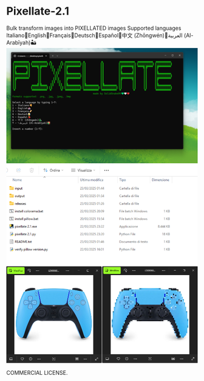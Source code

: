 # Pixellate-2.1
Bulk transform images into PIXELLATED images
Supported languages  Italiano🍕English🏰Français🥖Deutsch🍺Español💃中文 (Zhōngwén)🐉العربية (Al-Arabīyah)🏜️
![Alt text](preview.png)
![Alt text](preview2.png)
![Alt text](preview3.png)

COMMERCIAL LICENSE.
